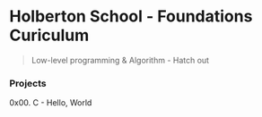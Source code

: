 # Holberton School - Foundations Curiculum
> Low-level programming & Algorithm - Hatch out

### Projects
0x00. C - Hello, World
